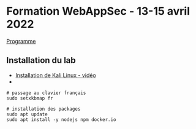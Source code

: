 # Formation WebAppSec - 13-15 avril 2022

[Programme](https://esdacademy.eu/index.php/formation-securite-des-applications-web/)  

## Installation du lab

- [Installation de Kali Linux - vidéo](https://opusidea-training.s3.eu-west-3.amazonaws.com/divers/vb-kali.webm)
- 
```
# passage au clavier français
sudo setxkbmap fr

# installation des packages
sudo apt update
sudo apt install -y nodejs npm docker.io
```
